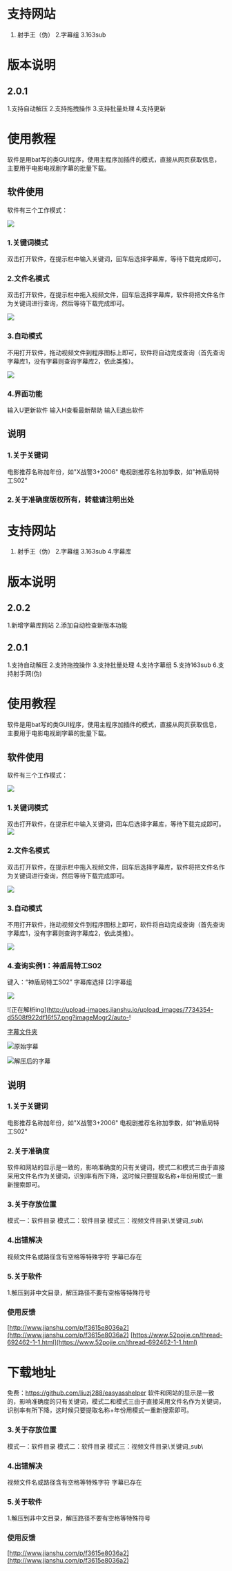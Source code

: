 # 支持网站
1. 射手王（伪）
2.字幕组
3.163sub

# 版本说明

## 2.0.1
1.支持自动解压
2.支持拖拽操作
3.支持批量处理
4.支持更新

# 使用教程

软件是用bat写的类GUI程序，使用主程序加插件的模式，直接从网页获取信息，主要用于电影电视剧字幕的批量下载。

## 软件使用
软件有三个工作模式：

![](http://upload-images.jianshu.io/upload_images/7734354-43d706e9c66f3769.png?imageMogr2/auto-orient/strip%7CimageView2/2/w/620)

### 1.关键词模式
双击打开软件，在提示栏中输入关键词，回车后选择字幕库，等待下载完成即可。

### 2.文件名模式
双击打开软件，在提示栏中拖入视频文件，回车后选择字幕库，软件将把文件名作为关键词进行查询，然后等待下载完成即可。

![](http://upload-images.jianshu.io/upload_images/7734354-3eac8a8c87bb67bf.png?imageMogr2/auto-orient/strip%7CimageView2/2/w/620)


### 3.自动模式
不用打开软件，拖动视频文件到程序图标上即可，软件将自动完成查询（首先查询字幕库1，没有字幕则查询字幕库2，依此类推）。

![](http://upload-images.jianshu.io/upload_images/7734354-4e94d822735a69b4.png?imageMogr2/auto-orient/strip%7CimageView2/2/w/240)


### 4.界面功能
输入U更新软件
输入H查看最新帮助
输入E退出软件


## 说明
### 1.关于关键词
电影推荐名称加年份，如"X战警3+2006"
电视剧推荐名称加季数，如"神盾局特工S02"

### 2.关于准确度版权所有，转载请注明出处

# 支持网站
1. 射手王（伪）
2.字幕组
3.163sub
4.字幕库

# 版本说明

## 2.0.2
1.新增字幕库网站
2.添加自动检查新版本功能

## 2.0.1
1.支持自动解压
2.支持拖拽操作
3.支持批量处理
4.支持字幕组
5.支持163sub
6.支持射手网(伪)

# 使用教程

软件是用bat写的类GUI程序，使用主程序加插件的模式，直接从网页获取信息，主要用于电影电视剧字幕的批量下载。

## 软件使用
软件有三个工作模式：

![](http://upload-images.jianshu.io/upload_images/7734354-43d706e9c66f3769.png?imageMogr2/auto-orient/strip%7CimageView2/2/w/620)

### 1.关键词模式
双击打开软件，在提示栏中输入关键词，回车后选择字幕库，等待下载完成即可。
![](http://upload-images.jianshu.io/upload_images/7734354-4eef63283906aedf.png?imageMogr2/auto-orient/strip%7CimageView2/2/w/1240)

### 2.文件名模式
双击打开软件，在提示栏中拖入视频文件，回车后选择字幕库，软件将把文件名作为关键词进行查询，然后等待下载完成即可。

![](http://upload-images.jianshu.io/upload_images/7734354-3eac8a8c87bb67bf.png?imageMogr2/auto-orient/strip%7CimageView2/2/w/620)


### 3.自动模式
不用打开软件，拖动视频文件到程序图标上即可，软件将自动完成查询（首先查询字幕库1，没有字幕则查询字幕库2，依此类推）。

![](http://upload-images.jianshu.io/upload_images/7734354-4e94d822735a69b4.png?imageMogr2/auto-orient/strip%7CimageView2/2/w/240)


### 4.查询实例1：神盾局特工S02

键入：“神盾局特工S02”
字幕库选择 [2]字幕组

![](http://upload-images.jianshu.io/upload_images/7734354-4aa3e533471bafd4.png?imageMogr2/auto-orient/strip%7CimageView2/2/w/1240)


![正在解析ing](http://upload-images.jianshu.io/upload_images/7734354-d5508f922df16f57.png?imageMogr2/auto-!

[字幕文件夹](http://upload-images.jianshu.io/upload_images/7734354-73b715888ee2df0e.png?imageMogr2/auto-orient/strip%7CimageView2/2/w/500)

![原始字幕](http://upload-images.jianshu.io/upload_images/7734354-32f1982b41f91387.png?imageMogr2/auto-orient/strip%7CimageView2/2/w/500)

![解压后的字幕](http://upload-images.jianshu.io/upload_images/7734354-ba19cfe50232a3b6.png?imageMogr2/auto-orient/strip%7CimageView2/2/w/500)


## 说明
### 1.关于关键词
电影推荐名称加年份，如"X战警3+2006"
电视剧推荐名称加季数，如"神盾局特工S02"

### 2.关于准确度
软件和网站的显示是一致的，影响准确度的只有关键词，模式二和模式三由于直接采用文件名作为关键词，识别率有所下降，这时候只要提取名称+年份用模式一重新搜索即可。

### 3.关于存放位置
模式一：软件目录
模式二：软件目录
模式三：视频文件目录\关键词_sub\

### 4.出错解决
视频文件名或路径含有空格等特殊字符
字幕已存在

### 5.关于软件
1.解压到非中文目录，解压路径不要有空格等特殊符号

### 使用反馈
[http://www.jianshu.com/p/f3615e8036a2](http://www.jianshu.com/p/f3615e8036a2)
[https://www.52pojie.cn/thread-692462-1-1.html](https://www.52pojie.cn/thread-692462-1-1.html)

# 下载地址

免费：https://github.com/liuzj288/easyasshelper
软件和网站的显示是一致的，影响准确度的只有关键词，模式二和模式三由于直接采用文件名作为关键词，识别率有所下降，这时候只要提取名称+年份用模式一重新搜索即可。

### 3.关于存放位置
模式一：软件目录
模式二：软件目录
模式三：视频文件目录\关键词_sub\

### 4.出错解决
视频文件名或路径含有空格等特殊字符
字幕已存在

### 5.关于软件
1.解压到非中文目录，解压路径不要有空格等特殊符号

### 使用反馈
[http://www.jianshu.com/p/f3615e8036a2](http://www.jianshu.com/p/f3615e8036a2)

